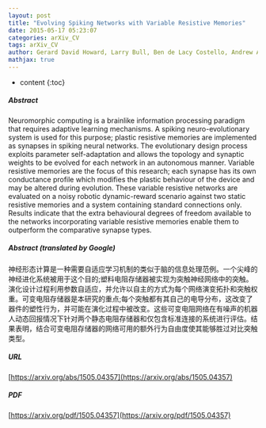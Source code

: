 ```yaml
---
layout: post
title: "Evolving Spiking Networks with Variable Resistive Memories"
date: 2015-05-17 05:23:07
categories: arXiv_CV
tags: arXiv_CV
author: Gerard David Howard, Larry Bull, Ben de Lacy Costello, Andrew Adamatzky, Ella Gale
mathjax: true
---
```


* content
{:toc}

##### Abstract
Neuromorphic computing is a brainlike information processing paradigm that requires adaptive learning mechanisms. A spiking neuro-evolutionary system is used for this purpose; plastic resistive memories are implemented as synapses in spiking neural networks. The evolutionary design process exploits parameter self-adaptation and allows the topology and synaptic weights to be evolved for each network in an autonomous manner. Variable resistive memories are the focus of this research; each synapse has its own conductance profile which modifies the plastic behaviour of the device and may be altered during evolution. These variable resistive networks are evaluated on a noisy robotic dynamic-reward scenario against two static resistive memories and a system containing standard connections only. Results indicate that the extra behavioural degrees of freedom available to the networks incorporating variable resistive memories enable them to outperform the comparative synapse types.

##### Abstract (translated by Google)
神经形态计算是一种需要自适应学习机制的类似于脑的信息处理范例。一个尖峰的神经进化系统被用于这个目的;塑料电阻存储器被实现为突触神经网络中的突触。演化设计过程利用参数自适应，并允许以自主的方式为每个网络演变拓扑和突触权重。可变电阻存储器是本研究的重点;每个突触都有其自己的电导分布，这改变了器件的塑性行为，并可能在演化过程中被改变。这些可变电阻网络在有噪声的机器人动态回报情况下针对两个静态电阻存储器和仅包含标准连接的系统进行评估。结果表明，结合可变电阻存储器的网络可用的额外行为自由度使其能够胜过对比突触类型。

##### URL
[https://arxiv.org/abs/1505.04357](https://arxiv.org/abs/1505.04357)

##### PDF
[https://arxiv.org/pdf/1505.04357](https://arxiv.org/pdf/1505.04357)

